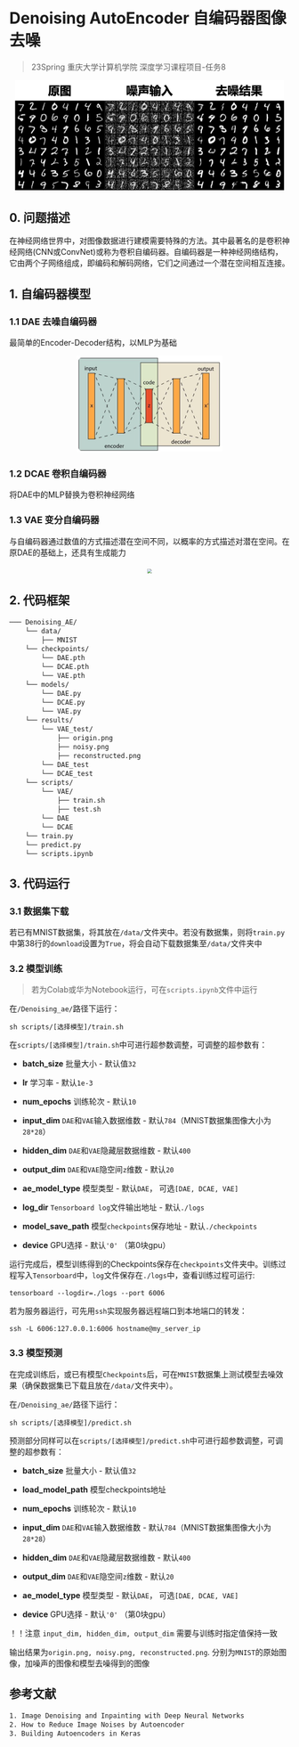 # Denoising AutoEncoder 自编码器图像去噪

> 23Spring 重庆大学计算机学院 深度学习课程项目-任务8

<div align=center>
    <img src="./imgs/展示.png" style="zoom: 50%; " />
</div>

## 0. 问题描述
在神经网络世界中，对图像数据进行建模需要特殊的方法。其中最著名的是卷积神经网络(CNN或ConvNet)或称为卷积自编码器。自编码器是一种神经网络结构，它由两个子网络组成，即编码和解码网络，它们之间通过一个潜在空间相互连接。

## 1. 自编码器模型

### 1.1 DAE 去噪自编码器

最简单的Encoder-Decoder结构，以MLP为基础

<div align=center>
    <img src="./imgs/vae.png" style="zoom:50%; center" />
</div>

### 1.2 DCAE 卷积自编码器

将DAE中的MLP替换为卷积神经网络

### 1.3 VAE 变分自编码器

与自编码器通过数值的方式描述潜在空间不同，以概率的方式描述对潜在空间。在原DAE的基础上，还具有生成能力

<div align=center>
    <img src="https://www.gwylab.com/files/VAE%E5%AD%A6%E4%B9%A0%E7%AC%94%E8%AE%B0.files/image001.jpg" style="zoom:50%; center" />
</div>

## 2. 代码框架

```
─── Denoising_AE/
    └── data/
        ├── MNIST
    └── checkpoints/
        └── DAE.pth
        └── DCAE.pth
        └── VAE.pth
    └── models/
    	└── DAE.py
        └── DCAE.py
        └── VAE.py
    └── results/
        └── VAE_test/
            ├── origin.png
            ├── noisy.png
            ├── reconstructed.png
        └── DAE_test
        └── DCAE_test
    └── scripts/
        └── VAE/
            ├── train.sh
            ├── test.sh
        └── DAE
        └── DCAE
    └── train.py
    └── predict.py
    └── scripts.ipynb
```

## 3. 代码运行

### 3.1 数据集下载

若已有MNIST数据集，将其放在`/data/`文件夹中。若没有数据集，则将`train.py`中第38行的`download`设置为`True`，将会自动下载数据集至`/data/`文件夹中

### 3.2 模型训练

> 若为Colab或华为Notebook运行，可在`scripts.ipynb`文件中运行

在`/Denoising_ae/`路径下运行：

```shell
sh scripts/[选择模型]/train.sh
```

在`scripts/[选择模型]/train.sh`中可进行超参数调整，可调整的超参数有：

- **batch_size**  批量大小 - 默认值`32`

- **lr** 学习率 - 默认`1e-3`

- **num_epochs** 训练轮次 - 默认`10`

- **input_dim** `DAE`和`VAE`输入数据维数 - 默认`784`（MNIST数据集图像大小为`28*28`）

- **hidden_dim** `DAE`和`VAE`隐藏层数据维数 - 默认`400`

- **output_dim** `DAE`和`VAE`隐空间`z`维数 - 默认`20`

- **ae_model_type** 模型类型 - 默认`DAE`， 可选`[DAE, DCAE, VAE]`

- **log_dir** `Tensorboard log`文件输出地址 - 默认`./logs`

- **model_save_path** 模型`checkpoints`保存地址 - 默认`./checkpoints`

- **device** GPU选择 - 默认`'0'` （第0块gpu）

运行完成后，模型训练得到的Checkpoints保存在`checkpoints`文件夹中。训练过程写入`Tensorboard`中，`log`文件保存在`./logs`中，查看训练过程可运行:

```shell
tensorboard --logdir=./logs --port 6006

```

若为服务器运行，可先用`ssh`实现服务器远程端口到本地端口的转发：

```shell
ssh -L 6006:127.0.0.1:6006 hostname@my_server_ip
```

### 3.3 模型预测

在完成训练后，或已有模型`Checkpoints`后，可在`MNIST`数据集上测试模型去噪效果（确保数据集已下载且放在`/data/`文件夹中）。

在`/Denoising_ae/`路径下运行：

```shell
sh scripts/[选择模型]/predict.sh
```

预测部分同样可以在`scripts/[选择模型]/predict.sh`中可进行超参数调整，可调整的超参数有：

- **batch_size**  批量大小 - 默认值`32`

- **load_model_path** 模型checkpoints地址 

- **num_epochs** 训练轮次 - 默认`10`

- **input_dim** `DAE`和`VAE`输入数据维数 - 默认`784`（MNIST数据集图像大小为`28*28`）

- **hidden_dim** `DAE`和`VAE`隐藏层数据维数 - 默认`400`

- **output_dim** `DAE`和`VAE`隐空间`z`维数 - 默认`20`

- **ae_model_type** 模型类型 - 默认`DAE`， 可选`[DAE, DCAE, VAE]`

- **device** GPU选择 - 默认`'0'` （第0块gpu）

！！注意 `input_dim, hidden_dim, output_dim` 需要与训练时指定值保持一致 

输出结果为`origin.png, noisy.png, reconstructed.png`. 分别为`MNIST`的原始图像，加噪声的图像和模型去噪得到的图像

## 参考文献
``` 
1. Image Denoising and Inpainting with Deep Neural Networks
2. How to Reduce Image Noises by Autoencoder
3. Building Autoencoders in Keras
```